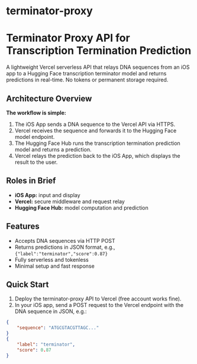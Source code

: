 # terminator-proxy

# Terminator Proxy API for Transcription Termination Prediction

A lightweight Vercel serverless API that relays DNA sequences from an iOS app to a Hugging Face transcription terminator model and returns predictions in real-time. No tokens or permanent storage required.

## Architecture Overview

**The workflow is simple:**

1. The iOS App sends a DNA sequence to the Vercel API via HTTPS.  
2. Vercel receives the sequence and forwards it to the Hugging Face model endpoint.  
3. The Hugging Face Hub runs the transcription termination prediction model and returns a prediction.  
4. Vercel relays the prediction back to the iOS App, which displays the result to the user.

## Roles in Brief

- **iOS App:** input and display  
- **Vercel:** secure middleware and request relay  
- **Hugging Face Hub:** model computation and prediction  

## Features

- Accepts DNA sequences via HTTP POST  
- Returns predictions in JSON format, e.g., `{"label":"terminator","score":0.87}`  
- Fully serverless and tokenless  
- Minimal setup and fast response

## Quick Start

1. Deploy the terminator-proxy API to Vercel (free account works fine).  
2. In your iOS app, send a POST request to the Vercel endpoint with the DNA sequence in JSON, e.g.:

```json
{
    "sequence": "ATGCGTACGTTAGC..."
}
{
    "label": "terminator",
    "score": 0.87
}
